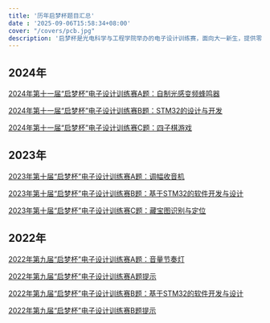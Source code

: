 ```yaml
---
title: '历年启梦杯题目汇总'
date : '2025-09-06T15:58:34+08:00'
cover: "/covers/pcb.jpg"
description: '启梦杯是光电科学与工程学院举办的电子设计训练赛，面向大一新生，提供零基础的学习机会。本文汇总了2024年及以前的启梦杯的题目，供新生参考。'
---
```

## 2024年

<a href="https://www.aea1989.tech/post_files/2024自制光感变频蜂鸣器.pdf" target="_blank">2024年第十一届“启梦杯”电子设计训练赛A题：自制光感变频蜂鸣器</a>

<a href="https://www.aea1989.tech/post_files/2024STM32的设计与开发.pdf" target="_blank">2024年第十一届“启梦杯”电子设计训练赛B题：STM32的设计与开发</a>

<a href="https://www.aea1989.tech/post_files/2024四子棋游戏.pdf" target="_blank">2024年第十一届“启梦杯”电子设计训练赛C题：四子棋游戏</a>

## 2023年

<a href="https://www.aea1989.tech/post_files/2023应电科协招新题A题.pdf" target="_blank">2023年第十届“启梦杯”电子设计训练赛A题：调幅收音机</a>

<a href="https://www.aea1989.tech/post_files/2023基于STM32的软件开发与设计.pdf" target="_blank">2023年第十届“启梦杯”电子设计训练赛B题：基于STM32的软件开发与设计</a>

<a href="https://www.aea1989.tech/post_files/2023藏宝图识别与定位.pdf" target="_blank">2023年第十届“启梦杯”电子设计训练赛C题：藏宝图识别与定位</a>

## 2022年
<a href="https://www.aea1989.tech/post_files/2022音量节奏灯.pdf" target="_blank">2022年第九届“启梦杯”电子设计训练赛A题：音量节奏灯</a>

<a href="https://www.aea1989.tech/post_files/2022应用电子科技协会招新题（硬件.pdf" target="_blank">2022年第九届“启梦杯”电子设计训练赛A题提示</a>

<a href="https://www.aea1989.tech/post_files/2022基于STM32的软件开发与设计.pdf" target="_blank">2022年第九届“启梦杯”电子设计训练赛B题：基于STM32的软件开发与设计</a>

<a href="https://www.aea1989.tech/post_files/2022级科协招新题-软件.pdf" target="_blank">2022年第九届“启梦杯”电子设计训练赛B题提示</a>
